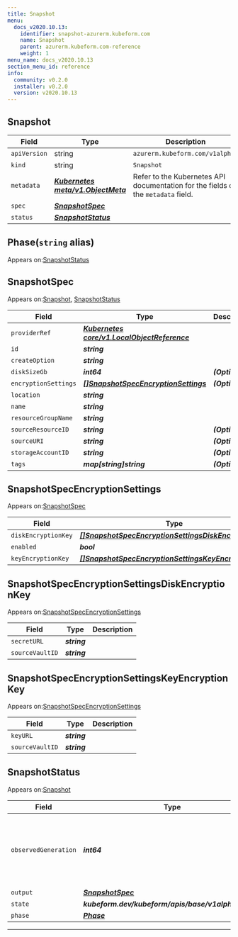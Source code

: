 ```yaml
---
title: Snapshot
menu:
  docs_v2020.10.13:
    identifier: snapshot-azurerm.kubeform.com
    name: Snapshot
    parent: azurerm.kubeform.com-reference
    weight: 1
menu_name: docs_v2020.10.13
section_menu_id: reference
info:
  community: v0.2.0
  installer: v0.2.0
  version: v2020.10.13
---
```


## Snapshot
| Field | Type | Description |
| ------ | ----- | ----------- |
| `apiVersion` | string | `azurerm.kubeform.com/v1alpha1` |
|    `kind` | string | `Snapshot` |
| `metadata` | ***[Kubernetes meta/v1.ObjectMeta](https://kubernetes.io/docs/reference/generated/kubernetes-api/v1.13/#objectmeta-v1-meta)***|Refer to the Kubernetes API documentation for the fields of the `metadata` field.|
| `spec` | ***[SnapshotSpec](#snapshotspec)***||
| `status` | ***[SnapshotStatus](#snapshotstatus)***||
## Phase(`string` alias)

Appears on:[SnapshotStatus](#snapshotstatus)

## SnapshotSpec

Appears on:[Snapshot](#snapshot), [SnapshotStatus](#snapshotstatus)

| Field | Type | Description |
| ------ | ----- | ----------- |
| `providerRef` | ***[Kubernetes core/v1.LocalObjectReference](https://kubernetes.io/docs/reference/generated/kubernetes-api/v1.13/#localobjectreference-v1-core)***||
| `id` | ***string***||
| `createOption` | ***string***||
| `diskSizeGb` | ***int64***| ***(Optional)*** |
| `encryptionSettings` | ***[[]SnapshotSpecEncryptionSettings](#snapshotspecencryptionsettings)***| ***(Optional)*** |
| `location` | ***string***||
| `name` | ***string***||
| `resourceGroupName` | ***string***||
| `sourceResourceID` | ***string***| ***(Optional)*** |
| `sourceURI` | ***string***| ***(Optional)*** |
| `storageAccountID` | ***string***| ***(Optional)*** |
| `tags` | ***map[string]string***| ***(Optional)*** |
## SnapshotSpecEncryptionSettings

Appears on:[SnapshotSpec](#snapshotspec)

| Field | Type | Description |
| ------ | ----- | ----------- |
| `diskEncryptionKey` | ***[[]SnapshotSpecEncryptionSettingsDiskEncryptionKey](#snapshotspecencryptionsettingsdiskencryptionkey)***| ***(Optional)*** |
| `enabled` | ***bool***||
| `keyEncryptionKey` | ***[[]SnapshotSpecEncryptionSettingsKeyEncryptionKey](#snapshotspecencryptionsettingskeyencryptionkey)***| ***(Optional)*** |
## SnapshotSpecEncryptionSettingsDiskEncryptionKey

Appears on:[SnapshotSpecEncryptionSettings](#snapshotspecencryptionsettings)

| Field | Type | Description |
| ------ | ----- | ----------- |
| `secretURL` | ***string***||
| `sourceVaultID` | ***string***||
## SnapshotSpecEncryptionSettingsKeyEncryptionKey

Appears on:[SnapshotSpecEncryptionSettings](#snapshotspecencryptionsettings)

| Field | Type | Description |
| ------ | ----- | ----------- |
| `keyURL` | ***string***||
| `sourceVaultID` | ***string***||
## SnapshotStatus

Appears on:[Snapshot](#snapshot)

| Field | Type | Description |
| ------ | ----- | ----------- |
| `observedGeneration` | ***int64***| ***(Optional)*** Resource generation, which is updated on mutation by the API Server.|
| `output` | ***[SnapshotSpec](#snapshotspec)***| ***(Optional)*** |
| `state` | ***kubeform.dev/kubeform/apis/base/v1alpha1.State***| ***(Optional)*** |
| `phase` | ***[Phase](#phase)***| ***(Optional)*** |
---
